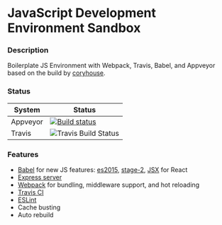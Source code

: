 # JavaScript Development Environment Sandbox

### Description

Boilerplate JS Environment with Webpack, Travis, Babel, and Appveyor based on the build by [coryhouse](https://github.com/coryhouse/javascript-development-environment).

### Status
|System|Status|
|--|--|
|Appveyor|[![Build status](https://ci.appveyor.com/api/projects/status/hnyhqrged5w252jd/branch/master?svg=true)](https://ci.appveyor.com/project/inkandthunder/ps-js-dev-env/branch/master)|
|Travis|![Travis Build Status](https://travis-ci.org/inkandthunder/ps-js-dev-env.svg?branch=master)|

### Features

* [Babel](https://babeljs.io/) for new JS features: [es2015](https://babeljs.io/docs/plugins/preset-es2015/), [stage-2](http://babeljs.io/docs/plugins/preset-stage-2/), [JSX](https://babeljs.io/docs/plugins/preset-react/) for React
* [Express server](https://github.com/expressjs/express/)
* [Webpack](https://webpack.github.io/) for bundling, middleware support, and hot reloading 
* [Travis CI](https://travis-ci.org/)
* [ESLint](https://github.com/eslint/eslint)
* Cache busting
* Auto rebuild
